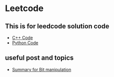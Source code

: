 # Leetcode
This is for leedcode solution code
-------------------------------------------

* [C++ Code](https://github.com/Alex1888/Leetcode/tree/master/CPP)
* [Python Code](https://github.com/Alex1888/Leetcode/tree/master/Python)


## useful post and topics
* [Summary for Bit manipulation](https://discuss.leetcode.com/topic/50315/a-summary-how-to-use-bit-manipulation-to-solve-problems-easily-and-efficiently)
